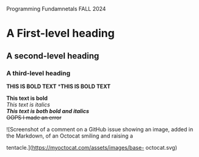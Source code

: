 Programming Fundamnetals FALL 2024
# A First-level heading
## A second-level heading
### A third-level heading
**THIS IS BOLD TEXT**
***THIS IS BOLD TEXT**

**This text is bold**\
*This text is italics*\
***This text is both bold and italics***\
~~OOPS I made an error~~

![Screenshot of a comment on a GitHub issue showing an
image, added in the Markdown, of an Octocat smiling and
raising a

tentacle.](https://myoctocat.com/assets/images/base-
octocat.svg)
